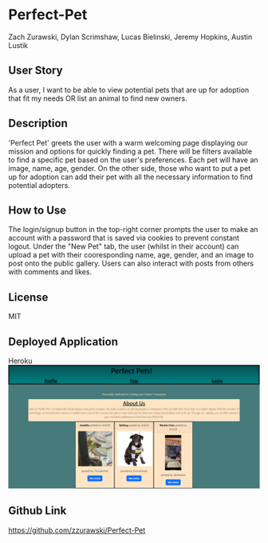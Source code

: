 # Perfect-Pet

Zach Zurawski, Dylan Scrimshaw, Lucas Bielinski, Jeremy Hopkins, Austin Lustik

## User Story

As a user, I want to be able to view potential pets that are up for adoption that fit my needs OR list an animal to find new owners.

## Description

'Perfect Pet' greets the user with a warm welcoming page displaying our mission and options for quickly finding a pet. There will be filters available to find a specific pet based on the user's preferences. Each pet will have an image, name, age, gender. On the other side, those who want to put a pet up for adoption can add their pet with all the necessary information to find potential adopters.

## How to Use

The login/signup button in the top-right corner prompts the user to make an account with a password that is saved via cookies to prevent constant logout. Under the "New Pet" tab, the user (whilst in their account) can upload a pet with their cooresponding name, age, gender, and an image to post onto the public gallery. Users can also interact with posts from others with comments and likes.

## License

MIT

## Deployed Application

Heroku
![image of project](<./public/img/screencapture-perfect-pets-herokuapp-2023-03-06-15_11_44%20(1).png>)

## Github Link

https://github.com/zzurawski/Perfect-Pet
